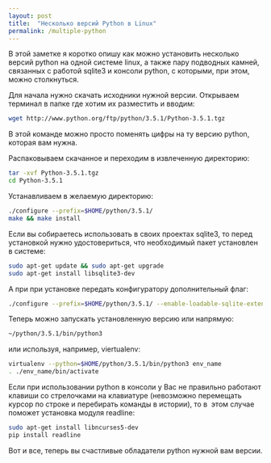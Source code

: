 ```yaml
---
layout: post
title:  "Несколько версий Python в Linux"
permalink: /multiple-python
---
```


В этой заметке я коротко опишу как можно установить несколько версий python на одной системе linux, а также пару подводных камней, связанных c работой sqlite3 и консоли python, с которыми, при этом, можно столкнуться.

Для начала нужно скачать исходники нужной версии. Открываем терминал в папке где хотим их разместить и вводим:

~~~bash
wget http://www.python.org/ftp/python/3.5.1/Python-3.5.1.tgz
~~~

В этой команде можно просто поменять цифры на ту версию python, которая вам нужна.

Распаковываем скачанное и переходим в извлеченную директорию:

~~~bash
tar -xvf Python-3.5.1.tgz
cd Python-3.5.1
~~~

Устанавливаем в желаемую директорию:

~~~bash
./configure --prefix=$HOME/python/3.5.1/
make && make install
~~~

Если вы собираетесь использовать в своих проектах sqlite3, то перед установкой нужно удостовериться, что необходимый пакет установлен в системе:

~~~bash
sudo apt-get update && sudo apt-get upgrade
sudo apt-get install libsqlite3-dev
~~~

А при при установке передать конфигуратору дополнительный флаг:

~~~bash
./configure --prefix=$HOME/python/3.5.1/ --enable-loadable-sqlite-extensions
~~~

Теперь можно запускать установленную версию или напрямую:

~~~bash
~/python/3.5.1/bin/python3
~~~

или используя, например, viertualenv:

~~~bash
virtualenv --python=$HOME/python/3.5.1/bin/python3 env_name
. ./env_name/bin/activate
~~~

Если при использовании python в консоли у Вас не правильно работают клавиши со стрелочками на клавиатуре (невозможно перемещать курсор по строке и перебирать команды в истории), то в  этом случае поможет установка модуля readline:

~~~bash
sudo apt-get install libncurses5-dev
pip install readline
~~~

Вот и все, теперь вы счастливые обладатели python нужной вам версии.